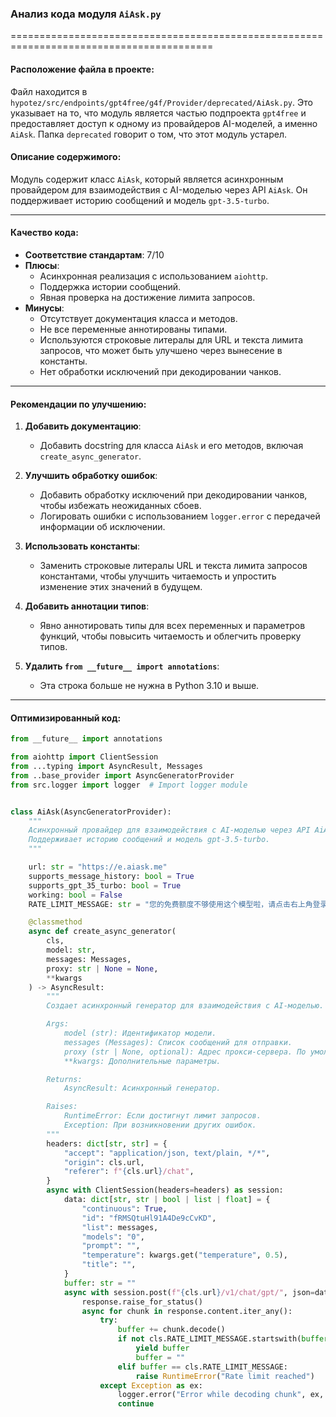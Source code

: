 ### **Анализ кода модуля `AiAsk.py`**

=========================================================================================

#### **Расположение файла в проекте**:
Файл находится в `hypotez/src/endpoints/gpt4free/g4f/Provider/deprecated/AiAsk.py`. Это указывает на то, что модуль является частью подпроекта `gpt4free` и предоставляет доступ к одному из провайдеров AI-моделей, а именно `AiAsk`. Папка `deprecated` говорит о том, что этот модуль устарел.

#### **Описание содержимого**:
Модуль содержит класс `AiAsk`, который является асинхронным провайдером для взаимодействия с AI-моделью через API `AiAsk`. Он поддерживает историю сообщений и модель `gpt-3.5-turbo`.

---

#### **Качество кода**:

- **Соответствие стандартам**: 7/10
- **Плюсы**:
  - Асинхронная реализация с использованием `aiohttp`.
  - Поддержка истории сообщений.
  - Явная проверка на достижение лимита запросов.
- **Минусы**:
  - Отсутствует документация класса и методов.
  - Не все переменные аннотированы типами.
  - Используются строковые литералы для URL и текста лимита запросов, что может быть улучшено через вынесение в константы.
  - Нет обработки исключений при декодировании чанков.

---

#### **Рекомендации по улучшению**:

1.  **Добавить документацию**:
    - Добавить docstring для класса `AiAsk` и его методов, включая `create_async_generator`.

2.  **Улучшить обработку ошибок**:
    - Добавить обработку исключений при декодировании чанков, чтобы избежать неожиданных сбоев.
    - Логировать ошибки с использованием `logger.error` с передачей информации об исключении.

3.  **Использовать константы**:
    - Заменить строковые литералы URL и текста лимита запросов константами, чтобы улучшить читаемость и упростить изменение этих значений в будущем.

4.  **Добавить аннотации типов**:
    - Явно аннотировать типы для всех переменных и параметров функций, чтобы повысить читаемость и облегчить проверку типов.

5. **Удалить `from __future__ import annotations`**:
    -  Эта строка больше не нужна в Python 3.10 и выше.

---

#### **Оптимизированный код**:

```python
from __future__ import annotations

from aiohttp import ClientSession
from ...typing import AsyncResult, Messages
from ..base_provider import AsyncGeneratorProvider
from src.logger import logger  # Import logger module


class AiAsk(AsyncGeneratorProvider):
    """
    Асинхронный провайдер для взаимодействия с AI-моделью через API AiAsk.
    Поддерживает историю сообщений и модель gpt-3.5-turbo.
    """

    url: str = "https://e.aiask.me"
    supports_message_history: bool = True
    supports_gpt_35_turbo: bool = True
    working: bool = False
    RATE_LIMIT_MESSAGE: str = "您的免费额度不够使用这个模型啦，请点击右上角登录继续使用！"  # Константа для сообщения о лимите запросов

    @classmethod
    async def create_async_generator(
        cls,
        model: str,
        messages: Messages,
        proxy: str | None = None,
        **kwargs
    ) -> AsyncResult:
        """
        Создает асинхронный генератор для взаимодействия с AI-моделью.

        Args:
            model (str): Идентификатор модели.
            messages (Messages): Список сообщений для отправки.
            proxy (str | None, optional): Адрес прокси-сервера. По умолчанию None.
            **kwargs: Дополнительные параметры.

        Returns:
            AsyncResult: Асинхронный генератор.

        Raises:
            RuntimeError: Если достигнут лимит запросов.
            Exception: При возникновении других ошибок.
        """
        headers: dict[str, str] = {
            "accept": "application/json, text/plain, */*",
            "origin": cls.url,
            "referer": f"{cls.url}/chat",
        }
        async with ClientSession(headers=headers) as session:
            data: dict[str, str | bool | list | float] = {
                "continuous": True,
                "id": "fRMSQtuHl91A4De9cCvKD",
                "list": messages,
                "models": "0",
                "prompt": "",
                "temperature": kwargs.get("temperature", 0.5),
                "title": "",
            }
            buffer: str = ""
            async with session.post(f"{cls.url}/v1/chat/gpt/", json=data, proxy=proxy) as response:
                response.raise_for_status()
                async for chunk in response.content.iter_any():
                    try:
                        buffer += chunk.decode()
                        if not cls.RATE_LIMIT_MESSAGE.startswith(buffer):
                            yield buffer
                            buffer = ""
                        elif buffer == cls.RATE_LIMIT_MESSAGE:
                            raise RuntimeError("Rate limit reached")
                    except Exception as ex:
                        logger.error("Error while decoding chunk", ex, exc_info=True)  # Log error
                        continue